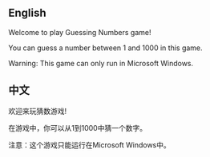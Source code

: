 ## English

Welcome to play Guessing Numbers game!

You can guess a number between 1 and 1000 in this game.

Warning: This game can only run in Microsoft Windows.

## 中文

欢迎来玩猜数游戏!

在游戏中，你可以从1到1000中猜一个数字。

注意：这个游戏只能运行在Microsoft Windows中。
